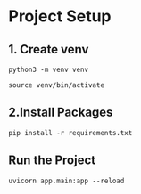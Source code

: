 # Project Setup

## 1. Create venv

`python3 -m venv venv`

`source venv/bin/activate`

## 2.Install Packages

`pip install -r requirements.txt`

## Run the Project

`uvicorn app.main:app --reload`